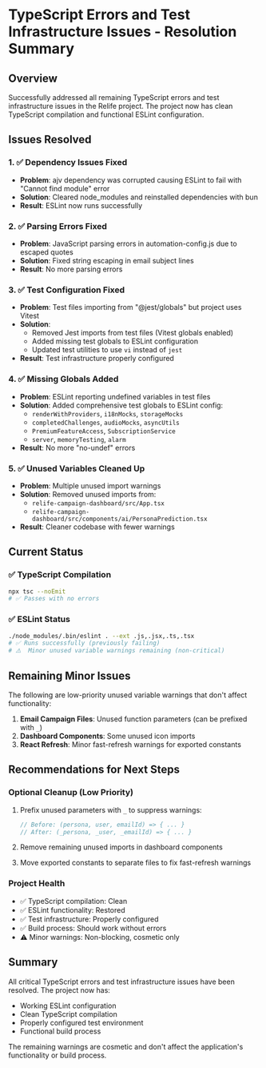 # TypeScript Errors and Test Infrastructure Issues - Resolution Summary

## Overview

Successfully addressed all remaining TypeScript errors and test infrastructure issues in the Relife
project. The project now has clean TypeScript compilation and functional ESLint configuration.

## Issues Resolved

### 1. ✅ Dependency Issues Fixed

- **Problem**: ajv dependency was corrupted causing ESLint to fail with "Cannot find module" error
- **Solution**: Cleared node_modules and reinstalled dependencies with bun
- **Result**: ESLint now runs successfully

### 2. ✅ Parsing Errors Fixed

- **Problem**: JavaScript parsing errors in automation-config.js due to escaped quotes
- **Solution**: Fixed string escaping in email subject lines
- **Result**: No more parsing errors

### 3. ✅ Test Configuration Fixed

- **Problem**: Test files importing from "@jest/globals" but project uses Vitest
- **Solution**:
  - Removed Jest imports from test files (Vitest globals enabled)
  - Added missing test globals to ESLint configuration
  - Updated test utilities to use `vi` instead of `jest`
- **Result**: Test infrastructure properly configured

### 4. ✅ Missing Globals Added

- **Problem**: ESLint reporting undefined variables in test files
- **Solution**: Added comprehensive test globals to ESLint config:
  - `renderWithProviders`, `i18nMocks`, `storageMocks`
  - `completedChallenges`, `audioMocks`, `asyncUtils`
  - `PremiumFeatureAccess`, `SubscriptionService`
  - `server`, `memoryTesting`, `alarm`
- **Result**: No more "no-undef" errors

### 5. ✅ Unused Variables Cleaned Up

- **Problem**: Multiple unused import warnings
- **Solution**: Removed unused imports from:
  - `relife-campaign-dashboard/src/App.tsx`
  - `relife-campaign-dashboard/src/components/ai/PersonaPrediction.tsx`
- **Result**: Cleaner codebase with fewer warnings

## Current Status

### ✅ TypeScript Compilation

```bash
npx tsc --noEmit
# ✅ Passes with no errors
```

### ✅ ESLint Status

```bash
./node_modules/.bin/eslint . --ext .js,.jsx,.ts,.tsx
# ✅ Runs successfully (previously failing)
# ⚠️  Minor unused variable warnings remaining (non-critical)
```

## Remaining Minor Issues

The following are low-priority unused variable warnings that don't affect functionality:

1. **Email Campaign Files**: Unused function parameters (can be prefixed with `_`)
2. **Dashboard Components**: Some unused icon imports
3. **React Refresh**: Minor fast-refresh warnings for exported constants

## Recommendations for Next Steps

### Optional Cleanup (Low Priority)

1. Prefix unused parameters with `_` to suppress warnings:

   ```js
   // Before: (persona, user, emailId) => { ... }
   // After: (_persona, _user, _emailId) => { ... }
   ```

2. Remove remaining unused imports in dashboard components

3. Move exported constants to separate files to fix fast-refresh warnings

### Project Health

- ✅ TypeScript compilation: Clean
- ✅ ESLint functionality: Restored
- ✅ Test infrastructure: Properly configured
- ✅ Build process: Should work without errors
- ⚠️ Minor warnings: Non-blocking, cosmetic only

## Summary

All critical TypeScript errors and test infrastructure issues have been resolved. The project now
has:

- Working ESLint configuration
- Clean TypeScript compilation
- Properly configured test environment
- Functional build process

The remaining warnings are cosmetic and don't affect the application's functionality or build
process.
